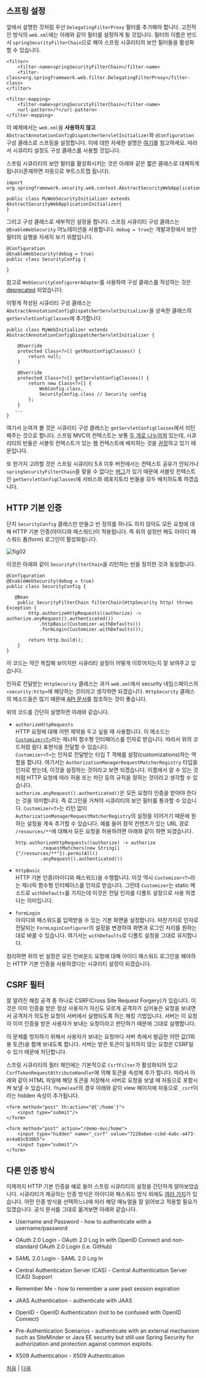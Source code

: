 ## 스프링 설정
앞에서 설명한 것처럼 우선 `DelegatingFilterProxy` 필터를 추가해야 합니다. 고전적인 방식의 `web.xml`에는 아래와 같이 필터를 설정하게 될 것입니다. 필터의 이름은 반드시 `springSecurityFilterChain`으로 해야 스프링 시큐리티의 보안 필터들을 활성화 할 수 있습니다.

```
<filter>
    <filter-name>springSecurityFilterChain</filter-name>
    <filter-class>org.springframework.web.filter.DelegatingFilterProxy</filter-class>
</filter>

<filter-mapping>
    <filter-name>springSecurityFilterChain</filter-name>
    <url-pattern>/*</url-pattern>
</filter-mapping>
```

이 예제에서는 `web.xml`을 <b>사용하지 않고</b> `AbstractAnnotationConfigDispatcherServletInitializer`와 `@Configuration` 구성 클래스로 스프링을 설정합니다. 이에 대한 자세한 설명은 [여기](https://github.com/boyd-dev/demo-mvc/tree/main/docs/05)를 참고하세요. 따라서 시큐리티 설정도 구성 클래스를 사용할 것입니다.

스프링 시큐리티의 보안 필터를 활성화시키는 것은 아래와 같은 짧은 클래스로 대체하게 됩니다(존재하면 자동으로 부트스트랩 됩니다).

```
import org.springframework.security.web.context.AbstractSecurityWebApplicationInitializer;

public class MyWebSecurityInitializer extends AbstractSecurityWebApplicationInitializer{
}
```

그리고 구성 클래스로 세부적인 설정을 합니다. 스프링 시큐리티 구성 클래스는 `@EnableWebSecurity` 어노테이션을 사용합니다. `debug = true`는 개발과정에서 보안 필터의 실행을 자세히 보기 위함입니다.

```
@Configuration
@EnableWebSecurity(debug = true)
public class SecurityConfig {

}
```

참고로 `WebSecurityConfigurerAdapter`를 사용하여 구성 클래스를 작성하는 것은 [deprecated](https://spring.io/blog/2022/02/21/spring-security-without-the-websecurityconfigureradapter) 되었습니다.

이렇게 작성된 시큐리티 구성 클래스는 `AbstractAnnotationConfigDispatcherServletInitializer`을 상속한 클래스의 `getServletConfigClasses`에 추가합니다.

```
public class MyWebInitializer extends AbstractAnnotationConfigDispatcherServletInitializer {

	@Override
	protected Class<?>[] getRootConfigClasses() {
		return null;
	}

	@Override
	protected Class<?>[] getServletConfigClasses() {
		return new Class<?>[] {
			WebConfig.class,
			SecurityConfig.class // Security config		
		};
	}
   ...
}
```
여기서 눈여겨 볼 것은 시큐리티 구성 클래스는 `getServletConfigClasses`에서 리턴해주는 것으로 합니다. 스프링 MVC의 컨텍스트는 보통 [두 개로 나누어져](https://github.com/boyd-dev/demo-mvc/blob/main/docs/04/README.md) 있는데, 시큐리티의 빈들은 서블릿 컨텍스트가 있는 웹 컨텍스트에 배치하는 것을 [권장](https://docs.spring.io/spring-security/reference/5.8/servlet/configuration/java.html#abstractsecuritywebapplicationinitializer-with-spring-mvc
)하고 있기 때문입니다.  

또 한가지 고려할 것은 스프링 시큐리티 5.8 이후 버전에서는 컨텍스트 공유가 안되거나 `springSecurityFilterChain`을 찾을 수 없다는 [버그](https://github.com/spring-projects/spring-security/issues/14636)가 있기 때문에 서블릿 컨텍스트인 `getServletConfigClasses`에 서비스와 레포지토리 빈들을 모두 배치하도록 하겠습니다.

## HTTP 기본 인증  
단지 `SecurityConfig` 클래스만 만들고 빈 정의를 하나도 하지 않아도 모든 요청에 대해 HTTP 기본 인증(아이디와 패스워드)이 적용됩니다. 즉 위의 설정만 해도 아이디 패스워드 폼(form) 로그인이 활성화됩니다.

![fig02](../img/fig02.png)

이것은 아래와 같이 `SecurityFilterChain`을 리턴하는 빈을 정의한 것과 동일합니다.
```
@Configuration
@EnableWebSecurity(debug = true)
public class SecurityConfig {

   @Bean
	public SecurityFilterChain filterChain(HttpSecurity http) throws Exception {
		http.authorizeHttpRequests((authorize) -> authorize.anyRequest().authenticated())
            .httpBasic(Customizer.withDefaults())
            .formLogin(Customizer.withDefaults());
		
		return http.build();
	}
}
```
이 코드는 약간 복잡해 보이지만 시큐리티 설정이 어떻게 이루어지는지 잘 보여주고 있습니다.  

인자로 전달받는 `HttpSecurity` 클래스는 과거 `web.xml`에서 security 네임스페이스의 `<security:http>`에 해당하는 것이라고 생각하면 되겠습니다. `HttpSecurity` 클래스의 메소드들은 많기 때문에 [API 문서](https://docs.spring.io/spring-security/site/docs/5.8.x/api/org/springframework/security/config/annotation/web/builders/HttpSecurity.html)를 참조하는 것이 좋습니다. 

위의 코드를 간단히 설명하면 아래와 같습니다.

- `authorizeHttpRequests`   
HTTP 요청에 대해 어떤 제약을 두고 싶을 때 사용합니다. 이 메소드는 [`Customizer<T>`](https://docs.spring.io/spring-security/site/docs/5.8.x/api/org/springframework/security/config/Customizer.html)라는 제너릭 함수형 인터페이스를 인자로 받습니다. 따라서 위의 코드처럼 람다 표현식을 전달할 수 있습니다.  
`Customizer<T>`는 인자로 전달받는 타입 T 객체를 설정(customizations)하는 역할을 합니다. 여기서는 `AuthorizationManagerRequestMatcherRegistry` 타입을 인자로 받는데, 이것을 설정하는 것이라고 보면 되겠습니다. 이름에서 알 수 있는 것처럼 HTTP 요청에 따라 허용 또는 차단 등의 규칙을 정하는 것이라고 생각할 수 있습니다.  
`authorize.anyRequest().authenticated()`은 모든 요청이 인증을 받아야 한다는 것을 의미합니다. 즉 로그인을 거쳐야 시큐리티의 보안 필터를 통과할 수 있습니다. `Customizer<T>`는 리턴 없이 `AuthorizationManagerRequestMatcherRegistry`의 설정을 이어가기 때문에 원하는 설정을 계속 추가할 수 있습니다. 예를 들어 정적 컨텐츠가 있는 URL 경로 `/resources/**`에 대해서 모든 요청을 허용하려면 아래와 같이 하면 되겠습니다.  
   ```
   http.authorizeHttpRequests((authorize) -> authorize
			.requestMatchers(new String[]{"/resources/**"}).permitAll()				
			.anyRequest().authenticated())
   ```

- `httpBasic`  
HTTP 기본 인증(아이디와 패스워드)을 수행합니다. 이것 역시 `Customizer<T>`라는 제너릭 함수형 인터페이스를 인자로 받습니다. 그런데 `Customizer`는 static 메소드로 `withDefaults`를 가지는데 이것은 전달 인자를 디폴트 설정으로 사용 하겠다는 의미입니다.  

- `formLogin`  
아이디와 패스워드를 입력받을 수 있는 기본 화면을 설정합니다. 마찬가지로 인자로 전달되는 `FormLoginConfigurer`의 설정을 변경하여 화면과 로그인 처리를 원하는대로 바꿀 수 있습니다. 여기서는 `withDefaults`로 디폴트 설정을 그대로 유지합니다.

정리하면 위의 빈 설정은 모든 인바운드 요청에 대해 아이디 패스워드 로그인을 해야하는 HTTP 기본 인증을 사용하겠다는 시큐리티 설정이 되겠습니다.

## CSRF 필터
잘 알려진 해킹 공격 중 하나로 CSRF(Cross Site Request Forgery)가 있습니다. 이것은 이미 인증을 받은 정상 사용자가 자신도 모르게 공격자가 심어놓은 요청을 보내면서 공격자가 의도한 요청이 서버에서 실행되도록 하는 해킹 기법입니다. 서버는 이 요청이 이미 인증을 받은 사용자가 보내는 요청이라고 판단하기 때문에 그대로 실행합니다.  

이 문제를 방지하기 위해서 사용자가 보내는 요청마다 서버 측에서 발급한 어떤 값(1회용 토큰)을 함께 보내도록 합니다. 서버는 받은 토큰이 일치하지 않는 요청은 CSRF일 수 있기 때문에 차단합니다.

스프링 시큐리티의 필터 체인에는 기본적으로 `CsrfFilter`가 활성화되어 있고 `CsrfTokenRequestAttributeHandler`에 의해 토큰을 속성에 추가 합니다. 따라서 아래와 같이 HTML 파일에 해당 토큰을 저장해서 서버로 요청을 보낼 때 자동으로 포함시켜 보낼 수 있습니다. `Thymeleaf`의 경우 아래와 같이 view 페이지에 자동으로 `_csrf`이라는 hidden 속성이 추가됩니다.

```
<form method="post" th:action="@{'/home'}">
    <input type="submit"/>   
</form>
```
```
<form method="post" action="/demo-mvc/home">
	<input type="hidden" name="_csrf" value="7228a6ee-ccbd-4a6c-a473-ec4a83c030b5">
	<input type="submit"/>   
</form>    
```

## 다른 인증 방식
이제까지 HTTP 기본 인증을 예로 들어 스프링 시큐리티의 설정을 간단하게 알아보았습니다. 시큐리티가 제공하는 인증 방식은 아이디와 패스워드 방식 외에도 [여러 가지](https://docs.spring.io/spring-security/reference/5.8/servlet/authentication/index.html#servlet-authentication-mechanisms)가 있습니다. 어떤 인증 방식을 선택하느냐에 따라 해당 매뉴얼을 잘 읽어보고 적용할 필요가 있겠습니다. 공식 문서를 그대로 옮겨보면 아래와 같습니다. 

- Username and Password - how to authenticate with a username/password

- OAuth 2.0 Login - OAuth 2.0 Log In with OpenID Connect and non-standard OAuth 2.0 Login (i.e. GitHub)

- SAML 2.0 Login - SAML 2.0 Log In

- Central Authentication Server (CAS) - Central Authentication Server (CAS) Support

- Remember Me - how to remember a user past session expiration

- JAAS Authentication - authenticate with JAAS

- OpenID - OpenID Authentication (not to be confused with OpenID Connect)

- Pre-Authentication Scenarios - authenticate with an external mechanism such as SiteMinder or Java EE security but still use Spring Security for authorization and protection against common exploits.

- X509 Authentication - X509 Authentication


[처음](../README.md) | [다음](../04/README.md)
